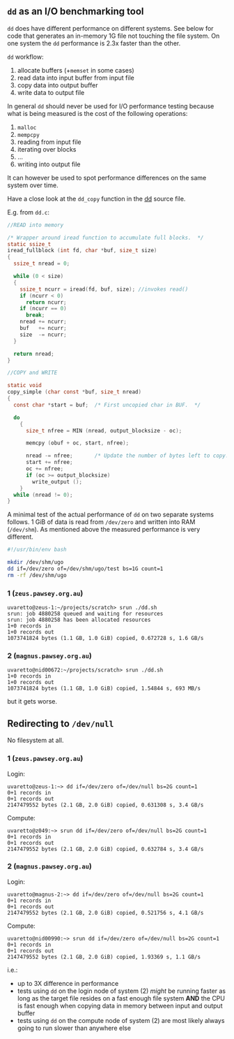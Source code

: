 ## `dd` as an I/O benchmarking tool

`dd` does have different performance on different systems.
See below for code that generates an in-memory 1G file not touching the file system.
On one system the `dd` performance is 2.3x faster than the other.

`dd` workflow:

1. allocate buffers (+`memset` in some cases)
2. read data into input buffer from input file
3. copy data into output buffer
4. write data to output file


In general `dd` should never be used for I/O performance testing because what is being
measured is the cost of the following operations:
1. `malloc`
2. `mempcpy`
3. reading from input file
4. iterating over blocks
5. ...
6. writing into output file

It can however be used to spot performance differences on the same system over time.

Have a close look at the `dd_copy` function in the [dd](https://github.com/coreutils/coreutils/blob/master/src/dd.c)
source file.

E.g. from `dd.c`:

```c
//READ into memory

/* Wrapper around iread function to accumulate full blocks.  */
static ssize_t
iread_fullblock (int fd, char *buf, size_t size)
{
  ssize_t nread = 0;

  while (0 < size)
  {
    ssize_t ncurr = iread(fd, buf, size); //invokes read()
    if (ncurr < 0)
      return ncurr;
    if (ncurr == 0)
      break;
    nread += ncurr;
    buf   += ncurr;
    size  -= ncurr;
  }

  return nread;
}

//COPY and WRITE

static void
copy_simple (char const *buf, size_t nread)
{
  const char *start = buf;	/* First uncopied char in BUF.  */

  do
    {
      size_t nfree = MIN (nread, output_blocksize - oc);

      memcpy (obuf + oc, start, nfree);

      nread -= nfree;		/* Update the number of bytes left to copy. */
      start += nfree;
      oc += nfree;
      if (oc >= output_blocksize)
        write_output ();
    }
  while (nread != 0);
}
```

A minimal test of the actual performance of `dd` on two separate systems follows.
1 GiB of data is read from `/dev/zero` and written into RAM (`/dev/shm`).
As mentioned above the measured performance is very different.


```bash
#!/usr/bin/env bash

mkdir /dev/shm/ugo
dd if=/dev/zero of=/dev/shm/ugo/test bs=1G count=1
rm -rf /dev/shm/ugo
```

### 1 (`zeus.pawsey.org.au`)

```term
uvaretto@zeus-1:~/projects/scratch> srun ./dd.sh 
srun: job 4880258 queued and waiting for resources
srun: job 4880258 has been allocated resources
1+0 records in
1+0 records out
1073741824 bytes (1.1 GB, 1.0 GiB) copied, 0.672728 s, 1.6 GB/s
```

### 2 (`magnus.pawsey.org.au`)

```term
uvaretto@nid00672:~/projects/scratch> srun ./dd.sh 
1+0 records in
1+0 records out
1073741824 bytes (1.1 GB, 1.0 GiB) copied, 1.54844 s, 693 MB/s
```

but it gets worse.

## Redirecting to `/dev/null`

No filesystem at all.

### 1 (`zeus.pawsey.org.au`)

Login:
```term
uvaretto@zeus-1:~> dd if=/dev/zero of=/dev/null bs=2G count=1
0+1 records in
0+1 records out
2147479552 bytes (2.1 GB, 2.0 GiB) copied, 0.631308 s, 3.4 GB/s
```
Compute:
```term
uvaretto@z049:~> srun dd if=/dev/zero of=/dev/null bs=2G count=1
0+1 records in
0+1 records out
2147479552 bytes (2.1 GB, 2.0 GiB) copied, 0.632784 s, 3.4 GB/s
```

### 2 (`magnus.pawsey.org.au`)

Login:
```term
uvaretto@magnus-2:~> dd if=/dev/zero of=/dev/null bs=2G count=1
0+1 records in
0+1 records out
2147479552 bytes (2.1 GB, 2.0 GiB) copied, 0.521756 s, 4.1 GB/s
```

Compute:
```term
uvaretto@nid00990:~> srun dd if=/dev/zero of=/dev/null bs=2G count=1
0+1 records in
0+1 records out
2147479552 bytes (2.1 GB, 2.0 GiB) copied, 1.93369 s, 1.1 GB/s
```

i.e.:

* up to 3X difference in performance
* tests using `dd` on the login node of system (2) *might* be running faster as long as the target file resides on a fast enough file system **AND**
  the CPU is fast enough when copying data in memory between input and output buffer
* tests using `dd` on the compute node of system (2) are most likely always going to run slower than anywhere else

